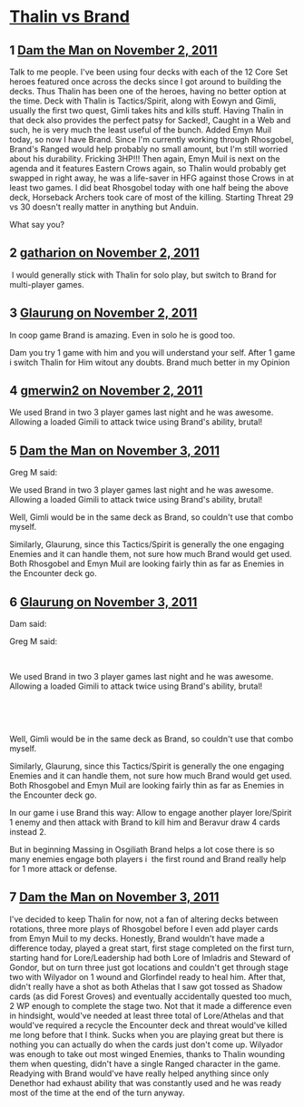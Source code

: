 # [Thalin vs Brand](https://community.fantasyflightgames.com/topic/55695-thalin-vs-brand/)

## 1 [Dam the Man on November 2, 2011](https://community.fantasyflightgames.com/topic/55695-thalin-vs-brand/?do=findComment&comment=550818)

Talk to me people. I've been using four decks with each of the 12 Core Set heroes featured once across the decks since I got around to building the decks. Thus Thalin has been one of the heroes, having no better option at the time. Deck with Thalin is Tactics/Spirit, along with Eowyn and Gimli, usually the first two quest, Gimli takes hits and kills stuff. Having Thalin in that deck also provides the perfect patsy for Sacked!, Caught in a Web and such, he is very much the least useful of the bunch. Added Emyn Muil today, so now I have Brand. Since I'm currently working through Rhosgobel, Brand's Ranged would help probably no small amount, but I'm still worried about his durability. Fricking 3HP!!! Then again, Emyn Muil is next on the agenda and it features Eastern Crows again, so Thalin would probably get swapped in right away, he was a life-saver in HFG against those Crows in at least two games. I did beat Rhosgobel today with one half being the above deck, Horseback Archers took care of most of the killing. Starting Threat 29 vs 30 doesn't really matter in anything but Anduin.

What say you?

## 2 [gatharion on November 2, 2011](https://community.fantasyflightgames.com/topic/55695-thalin-vs-brand/?do=findComment&comment=550830)

 I would generally stick with Thalin for solo play, but switch to Brand for multi-player games.

## 3 [Glaurung on November 2, 2011](https://community.fantasyflightgames.com/topic/55695-thalin-vs-brand/?do=findComment&comment=550838)

In coop game Brand is amazing. Even in solo he is good too. 

Dam you try 1 game with him and you will understand your self. After 1 game i switch Thalin for Him witout any doubts. Brand much better in my Opinion

## 4 [gmerwin2 on November 2, 2011](https://community.fantasyflightgames.com/topic/55695-thalin-vs-brand/?do=findComment&comment=550866)

We used Brand in two 3 player games last night and he was awesome.  Allowing a loaded Gimili to attack twice using Brand's ability, brutal!

## 5 [Dam the Man on November 3, 2011](https://community.fantasyflightgames.com/topic/55695-thalin-vs-brand/?do=findComment&comment=551005)

Greg M said:

We used Brand in two 3 player games last night and he was awesome.  Allowing a loaded Gimili to attack twice using Brand's ability, brutal!



Well, Gimli would be in the same deck as Brand, so couldn't use that combo myself.

Similarly, Glaurung, since this Tactics/Spirit is generally the one engaging Enemies and it can handle them, not sure how much Brand would get used. Both Rhosgobel and Emyn Muil are looking fairly thin as far as Enemies in the Encounter deck go.

## 6 [Glaurung on November 3, 2011](https://community.fantasyflightgames.com/topic/55695-thalin-vs-brand/?do=findComment&comment=551010)

Dam said:

Greg M said:

 

We used Brand in two 3 player games last night and he was awesome.  Allowing a loaded Gimili to attack twice using Brand's ability, brutal!

 

 

Well, Gimli would be in the same deck as Brand, so couldn't use that combo myself.

Similarly, Glaurung, since this Tactics/Spirit is generally the one engaging Enemies and it can handle them, not sure how much Brand would get used. Both Rhosgobel and Emyn Muil are looking fairly thin as far as Enemies in the Encounter deck go.



In our game i use Brand this way: Allow to engage another player lore/Spirit 1 enemy and then attack with Brand to kill him and Beravur draw 4 cards instead 2.

But in beginning Massing in Osgiliath Brand helps a lot cose there is so many enemies engage both players i  the first round and Brand really help for 1 more attack or defense.

## 7 [Dam the Man on November 3, 2011](https://community.fantasyflightgames.com/topic/55695-thalin-vs-brand/?do=findComment&comment=551257)

I've decided to keep Thalin for now, not a fan of altering decks between rotations, three more plays of Rhosgobel before I even add player cards from Emyn Muil to my decks. Honestly, Brand wouldn't have made a difference today, played a great start, first stage completed on the first turn, starting hand for Lore/Leadership had both Lore of Imladris and Steward of Gondor, but on turn three just got locations and couldn't get through stage two with Wilyador on 1 wound and Glorfindel ready to heal him. After that, didn't really have a shot as both Athelas that I saw got tossed as Shadow cards (as did Forest Groves) and eventually accidentally quested too much, 2 WP enough to complete the stage two. Not that it made a difference even in hindsight, would've needed at least three total of Lore/Athelas and that would've required a recycle the Encounter deck and threat would've killed me long before that I think. Sucks when you are playing great but there is nothing you can actually do when the cards just don't come up. Wilyador was enough to take out most winged Enemies, thanks to Thalin wounding them when questing, didn't have a single Ranged character in the game. Readying with Brand would've have really helped anything since only Denethor had exhaust ability that was constantly used and he was ready most of the time at the end of the turn anyway.

